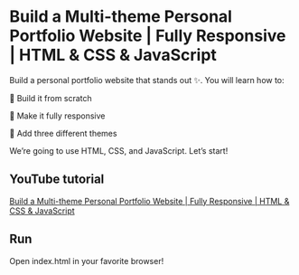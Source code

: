 # Build a Multi-theme Personal Portfolio Website | Fully Responsive | HTML & CSS & JavaScript

Build a personal portfolio website that stands out ✨. You will learn how to:

💎 Build it from scratch

💎 Make it fully responsive

💎 Add three different themes

We’re going to use HTML, CSS, and JavaScript. Let’s start!

## YouTube tutorial

[Build a Multi-theme Personal Portfolio Website | Fully Responsive | HTML & CSS & JavaScript](https://youtu.be/5OMmknQ2mx4)

## Run

Open index.html in your favorite browser!
